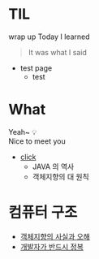 # TIL
wrap up Today I learned  
> It was what I said  

* test page
  * test

# What
Yeah~ 💡  
Nice to meet you
* [click](https://naver.com)
  * JAVA 의 역사  
  * 객체지향의 대 원칙

# 컴퓨터 구조
* [객체지향의 사실과 오해](naver.com)
* [개발자가 반드시 정복](naver.com)
